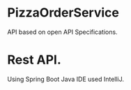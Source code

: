 # PizzaOrderService
API based on open API Specifications. 

# Rest API.
Using Spring Boot Java IDE used IntelliJ.

